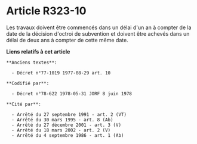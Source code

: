 # Article R323-10

Les travaux doivent être commencés dans un délai d'un an à compter de la date de la décision d'octroi de subvention et
doivent être achevés dans un délai de deux ans à compter de cette même date.

**Liens relatifs à cet article**

	**Anciens textes**:

	  - Décret n°77-1019 1977-08-29 art. 10

	**Codifié par**:

	  - Décret n°78-622 1978-05-31 JORF 8 juin 1978

	**Cité par**:

	  - Arrêté du 27 septembre 1991 - art. 2 (VT)
	  - Arrêté du 30 mars 1995 - art. 8 (Ab)
	  - Arrêté du 27 décembre 2001 - art. 3 (V)
	  - Arrêté du 18 mars 2002 - art. 2 (V)
	  - Arrêté du 4 septembre 1986 - art. 1 (Ab)
